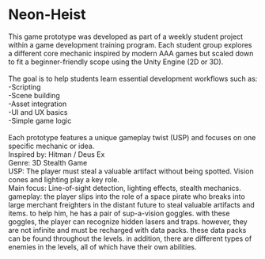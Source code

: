 # Neon-Heist<br/>
This game prototype was developed as part of a weekly student project within a game development training program. Each student group explores a different core mechanic inspired by modern AAA games but scaled down to fit a beginner-friendly scope using the Unity Engine (2D or 3D).<br/>
<br/>
The goal is to help students learn essential development workflows such as:<br/>
  -Scripting<br/>
  -Scene building<br/>
  -Asset integration<br/>
  -UI and UX basics<br/>
  -Simple game logic<br/>
<br/>
Each prototype features a unique gameplay twist (USP) and focuses on one specific mechanic or idea.<br/>
Inspired by: Hitman / Deus Ex<br/>
Genre: 3D Stealth Game<br/>
USP: The player must steal a valuable artifact without being spotted. Vision cones and lighting play a key role.<br/>
Main focus: Line-of-sight detection, lighting effects, stealth mechanics.<br/>
gameplay: the player slips into the role of a space pirate who breaks into large merchant freighters in the distant future to steal valuable artifacts and items. to help him, he has a pair of sup-a-vision goggles. with these goggles, the player can recognize hidden lasers and traps. however, they are not infinite and must be recharged with data packs. these data packs can be found throughout the levels. in addition, there are different types of enemies in the levels, all of which have their own abilities.<br/>

